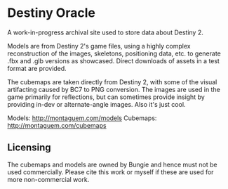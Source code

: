 # Destiny Oracle
A work-in-progress archival site used to store data about Destiny 2.

Models are from Destiny 2's game files, using a highly complex reconstruction of the images, skeletons, positioning data, etc. to generate .fbx and .glb versions as showcased. Direct downloads of assets in a test format are provided.

The cubemaps are taken directly from Destiny 2, with some of the visual artifacting caused by BC7 to PNG conversion. The images are used in the game primarily for reflections, but can sometimes provide insight by providing in-dev or alternate-angle images. Also it's just cool.

Models: http://montaguem.com/models
Cubemaps: http://montaguem.com/cubemaps

## Licensing

The cubemaps and models are owned by Bungie and hence must not be used commercially. Please cite this work or myself if these are used for more non-commercial work.
